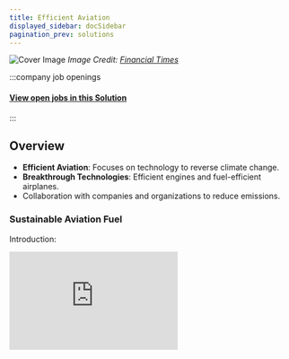```yaml
---
title: Efficient Aviation
displayed_sidebar: docSidebar
pagination_prev: solutions
---
```


![Cover Image](../static/img/electric-aircraft.jpg)
_Image Credit: [Financial Times](https://www.ft.com/content/a9dc81d2-725e-11e9-bf5c-6eeb837566c5)_


:::company job openings
  #### [View open jobs in this Solution](https://climatebase.org/jobs?l=&q=&drawdown_solutions=Efficient+Aviation)
:::

## Overview

- **Efficient Aviation**: Focuses on technology to reverse climate change.
- **Breakthrough Technologies**: Efficient engines and fuel-efficient airplanes.
- Collaboration with companies and organizations to reduce emissions.

### Sustainable Aviation Fuel

Introduction:

<iframe 
  allow="autoplay *; encrypted-media *; fullscreen *; clipboard-write" 
  frameBorder="0" 
  height="175" 
  style={{width:'100%', maxWidth:'660px', overflow:'hidden', borderRadius:'10px'}} 
  sandbox="allow-forms allow-popups allow-same-origin allow-scripts allow-storage-access-by-user-activation allow-top-navigation-by-user-activation" 
  src="https://embed.podcasts.apple.com/gb/podcast/episode-29-sustainable-aviation-fuel/id1544729925?i=1000630920514"
/>

[Boeing's project](https://sustainabilitytogether.aero/)

## Progress Made

- **Electric Aircraft and Fuel Cells**: Developed by Airbus, Boeing, and Rolls-Royce.
- **Collaboration with Governments**: Policies supporting technology adoption.
- **Reducing Greenhouse Gas Emissions**: Emissions from flights and distance reduced.

## Lessons Learned

1. **Not a Silver Bullet**: Technology isn't sole solution, consider aircraft, fuel, and operations.
2. **Continuous Improvement**: Evolving technology needs regular updates.
3. **Complementary Measures**: Combine technology with alternative fuels for optimal results.
4. **Monitoring and Regulation**: Careful oversight and regulation required.
5. **Cross-Industry Support**: Industry, fuel, government support needed.

## Challenges Ahead

1. **Scaling Up**: Investment needed for research, facilities, and infrastructure.
2. **Overcoming Obstacles**: High costs, regulatory approval, and awareness challenges.
3. **Key Players**: Airbus, Boeing, Virgin Atlantic, International Civil Aviation Organization.
4. **Achievements**: Testing aircraft, engines, fuel-saving technologies, international agreements.

## Best Path Forward

- **Develop and Improve**: Enhance compatibility, accessibility, and cost-effectiveness.
- **Raise Awareness**: Educate, incentivize, and regulate to encourage adoption.
- **Monitor and Evaluate**: Ensure emission reduction effectiveness and make adjustments.
- **Key Organizations**: Airbus, Boeing, Rolls-Royce, International Air Transport Association.
- **Global Progress**: International Civil Aviation Organization targets 50% emission reduction by 2050.
- **Airlines Commitment**: Carbon-neutral goals, efficient aircraft, alternative fuels.
- 
